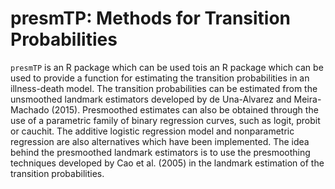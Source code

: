 # presmTP: Methods for Transition Probabilities


  ```presmTP``` is an R package which can be used tois an R package which can be used to provide a function for             estimating the transition probabilities in an illness-death model. 
            The transition probabilities can be estimated from the unsmoothed landmark estimators developed 
            by de Una-Alvarez and Meira-Machado (2015).
            Presmoothed estimates can also be obtained through the use of a parametric family of binary
            regression curves, such as logit, probit or cauchit. The additive logistic regression model 
            and nonparametric regression are also alternatives which have been implemented.
            The idea behind the presmoothed landmark estimators is to use the presmoothing techniques 
            developed by  Cao et al. (2005) in the 
            landmark estimation of the transition probabilities.


```
